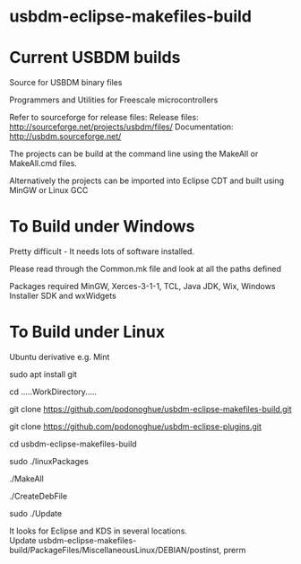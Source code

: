 # usbdm-eclipse-makefiles-build
Current USBDM builds
=================================================

Source for USBDM binary files

Programmers and Utilities for Freescale microcontrollers

Refer to sourceforge for release files:
Release files: http://sourceforge.net/projects/usbdm/files/
Documentation: http://usbdm.sourceforge.net/

The projects can be build at the command line using the MakeAll or MakeAll.cmd files.

Alternatively the projects can be imported into Eclipse CDT and built using MinGW or Linux GCC

To Build under Windows
=====================
Pretty difficult - It needs lots of software installed.

Please read through the Common.mk file and look at all the paths defined

Packages required MinGW, Xerces-3-1-1, TCL, Java JDK, Wix, Windows Installer SDK and wxWidgets

To Build under Linux
=====================
Ubuntu derivative e.g. Mint

sudo apt install git

cd .....WorkDirectory.....

git clone https://github.com/podonoghue/usbdm-eclipse-makefiles-build.git

git clone https://github.com/podonoghue/usbdm-eclipse-plugins.git

cd usbdm-eclipse-makefiles-build

sudo ./linuxPackages

./MakeAll

./CreateDebFile

sudo ./Update

It looks for Eclipse and KDS in several locations.  
Update usbdm-eclipse-makefiles-build/PackageFiles/MiscellaneousLinux/DEBIAN/postinst, prerm